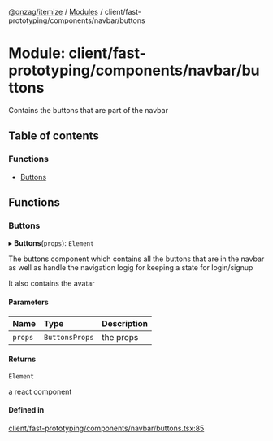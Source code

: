 [@onzag/itemize](../README.md) / [Modules](../modules.md) / client/fast-prototyping/components/navbar/buttons

# Module: client/fast-prototyping/components/navbar/buttons

Contains the buttons that are part of the navbar

## Table of contents

### Functions

- [Buttons](client_fast_prototyping_components_navbar_buttons.md#buttons)

## Functions

### Buttons

▸ **Buttons**(`props`): `Element`

The buttons component which contains all the buttons that are in the navbar as well
as handle the navigation logig for keeping a state for login/signup

It also contains the avatar

#### Parameters

| Name | Type | Description |
| :------ | :------ | :------ |
| `props` | `ButtonsProps` | the props |

#### Returns

`Element`

a react component

#### Defined in

[client/fast-prototyping/components/navbar/buttons.tsx:85](https://github.com/onzag/itemize/blob/5c2808d3/client/fast-prototyping/components/navbar/buttons.tsx#L85)
